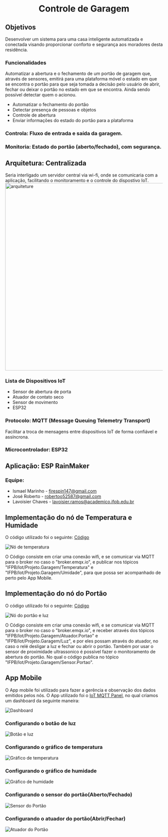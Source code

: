 <h1 align="center" ><b>Controle de Garagem</b></h1>

## Objetivos
Desenvolver um sistema para uma casa inteligente automatizada e conectada visando proporcionar conforto e segurança aos moradores desta residência.
### Funcionalidades
Automatizar a abertura e o fechamento de um portão de garagem que, através de sensores, emitirá para uma plataforma móvel o estado em que se encontra o portão para que seja tomada a decisão pelo usuário de abrir, fechar ou deixar o portão no estado em que se encontra. Ainda sendo possível detectar quem o acionou.
- Automatizar o fechamento do portão
- Detectar presença de pessoas e objetos
- Controle de abertura
- Enviar informações do estado do portão para a plataforma

### Controla: Fluxo de entrada e saída da garagem.
### Monitoria: Estado do portão (aberto/fechado), com segurança.
## Arquitetura: Centralizada
Seria interligado um servidor central via wi-fi, onde se comunicaria com a aplicação, facilitando o monitoramento e o controle do dispostivo IoT.  
<img src="./image/arquitetura.png" alt="arquiteture" width="600"/>
### Lista de Dispositivos IoT
- Sensor de abertura de porta
- Atuador de contato seco
- Sensor de movimento
- ESP32

### Protocolo: MQTT (Message Queuing Telemetry Transport)
Facilitar a troca de mensagens entre dispositivos IoT de forma confiável e assíncrona.
### Microcontrolador: ESP32
## Aplicação: ESP RainMaker

### Equipe: 
- Ismael Marinho - firespin147@gmail.com
- José Roberto - robertoo52587@gmail.com
- Lavoisier Chaves - lavoisier.ramos@academico.ifpb.edu.br

## Implementação do nó de Temperatura e Humidade

O código utilizado foi o seguinte: [Código](https://github.com/robertofilhosf/iot/blob/main/codigos/temperaturaHumidade.c)  

![Nó de temperatura](./image/node_temp.png)

O Código consiste em criar uma conexão wifi, e se comunicar via MQTT para o broker no caso o "broker.emqx.io", e publicar
nos tópicos "IFPB/Iot/Projeto.Garagem/Temperatura" e "IFPB/Iot/Projeto.Garagem/Umidade", para que possa ser acompanhado
de perto pelo App Mobile.

## Implementação do nó do Portão

O código utilizado foi o seguinte: [Código](https://github.com/robertofilhosf/iot/blob/main/codigos/portaoLuz.c)  

![Nó do portão e luz](./image/node_gate.png)

O Código consiste em criar uma conexão wifi, e se comunicar via MQTT para o broker no caso o "broker.emqx.io", e receber
através dos tópicos "IFPB/Iot/Projeto.Garagem/Atuador.Portao" e  "IFPB/Iot/Projeto.Garagem/Luz", e por eles
possam através do atuador, no caso o relé desligar a luz e fechar ou abrir o portão. Também por usar o sensor de proximidade
ultrassonico é possível fazer o monitoramento de abertura do portão. No qual o código publica no tópico 
"IFPB/Iot/Projeto.Garagem/Sensor.Portao".


## App Mobile

O App mobile foi utilizado para fazer a gerência e observação dos dados emitidos pelos nós.
O App utilizado foi o [IoT MQTT Panel](https://play.google.com/store/apps/details?id=snr.lab.iotmqttpanel.prod&hl=en&pli=1), no 
qual criamos um dashboard da seguinte maneira:

![Dashboard](./image/dashboard.png)

### Configurando o botão de luz

![Botão e luz](./image/light_button.png)

### Configurando o gráfico de temperatura

![Gráfico de temperatura](./image/temp_graphic.png)

### Configurando o gráfico de humidade

![Gráfico de humidade](./image/hum_graphic.png)

### Configurando o sensor do portão(Aberto/Fechado)

![Sensor do Portão](./image/gate_sensor.png)

### Configurando o atuador do portão(Abrir/Fechar)

![Atuador do Portão](./image/gate_act.png)

